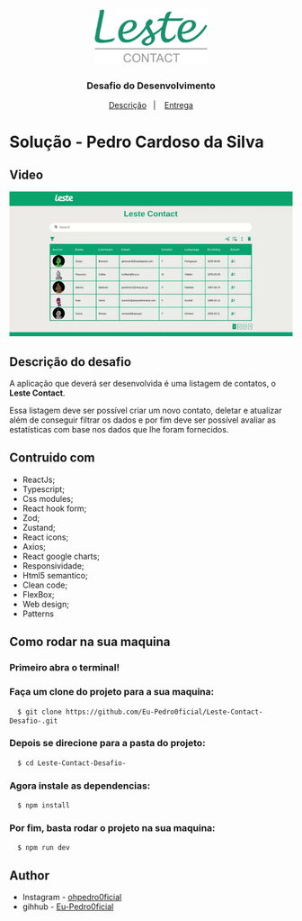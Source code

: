 <h1 align="center">
  <img alt="Leste Telecom" title="Leste Telecom" src="./logo.png" width="200px" />
</h1>

<h3 align="center">
  Desafio do Desenvolvimento
</h3>

<p align="center">
  <a href="#computer-o-desafio">Descrição</a>&nbsp;&nbsp;&nbsp;|&nbsp;&nbsp;&nbsp;
  <a href="#-entrega">Entrega</a>
</p>

# Solução - Pedro Cardoso da Silva
## Video
![Project Preview](./src/assets/Gravação%20de%20tela%20de%2024-11-2023%2012_13_42.gif)

## Descrição do desafio

A aplicação que deverá ser desenvolvida é uma listagem de contatos, o **Leste Contact**.

Essa listagem deve ser possível criar um novo contato, deletar e atualizar além de conseguir filtrar os dados e por fim deve ser possível
avaliar as estatísticas com base nos dados que lhe foram fornecidos.

## Contruido com

- ReactJs;
- Typescript;
- Css modules;
- React hook form;
- Zod;
- Zustand;
- React icons;
- Axios;
- React google charts;
- Responsividade;
- Html5 semantico;
- Clean code;
- FlexBox;
- Web design;
- Patterns

## Como rodar na sua maquina

  ### Primeiro abra o terminal!

  ### Faça um clone do projeto para a sua maquina:
  ```
    $ git clone https://github.com/Eu-Pedro0ficial/Leste-Contact-Desafio-.git
  ```

  ### Depois se direcione para a pasta do projeto:
  ```
    $ cd Leste-Contact-Desafio-
  ```

  ### Agora instale as dependencias:
  ```
    $ npm install
  ```

  ### Por fim, basta rodar o projeto na sua maquina:
  ```
    $ npm run dev
  ```
## Author

- Instagram - [ohpedro0ficial](https://instagram.com/ohpedro0ficial?igshid=ZDdkNTZiNTM=)
- gihhub - [Eu-Pedro0ficial](https://github.com/Eu-Pedro0ficial)
